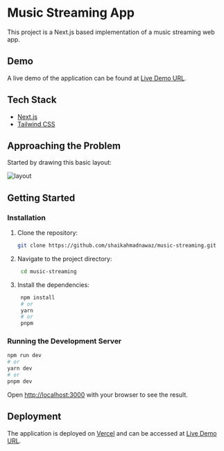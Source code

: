 # Music Streaming App

This project is a Next.js based implementation of a music streaming web app.

## Demo

A live demo of the application can be found at [Live Demo URL](https://next-music-streaming.vercel.app).

## Tech Stack

- [Next.js](https://nextjs.org)
- [Tailwind CSS](https://tailwindcss.com)

## Approaching the Problem

Started by drawing this basic layout:

![layout](https://github.com/shaikahmadnawaz/music-streaming/assets/96189881/0eeb8066-9c51-48a9-90fb-0c8281e64c7a)

## Getting Started

### Installation

1. Clone the repository:

   ```bash
   git clone https://github.com/shaikahmadnawaz/music-streaming.git
   ```

2. Navigate to the project directory:

   ```bash
    cd music-streaming
   ```

3. Install the dependencies:

   ```bash
    npm install
    # or
    yarn
    # or
    pnpm
   ```

### Running the Development Server

```bash
npm run dev
# or
yarn dev
# or
pnpm dev
```

Open [http://localhost:3000](http://localhost:3000) with your browser to see the result.

## Deployment

The application is deployed on [Vercel](https://vercel.com) and can be accessed at [Live Demo URL](https://next-music-streaming.vercel.app).
